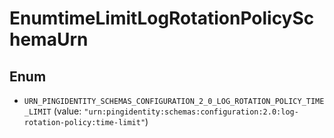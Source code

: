 

# EnumtimeLimitLogRotationPolicySchemaUrn

## Enum


* `URN_PINGIDENTITY_SCHEMAS_CONFIGURATION_2_0_LOG_ROTATION_POLICY_TIME_LIMIT` (value: `"urn:pingidentity:schemas:configuration:2.0:log-rotation-policy:time-limit"`)



